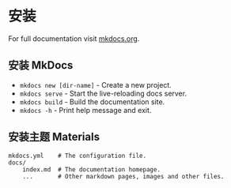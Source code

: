 # 安装

For full documentation visit [mkdocs.org](https://www.mkdocs.org).

## 安装 MkDocs

* `mkdocs new [dir-name]` - Create a new project.
* `mkdocs serve` - Start the live-reloading docs server.
* `mkdocs build` - Build the documentation site.
* `mkdocs -h` - Print help message and exit.

## 安装主题 Materials

    mkdocs.yml    # The configuration file.
    docs/
        index.md  # The documentation homepage.
        ...       # Other markdown pages, images and other files.
